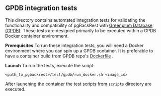 ## GPDB integration tests

This directory contains automated integration tests for validating the functionality and compatibility of pgBackRest with [Greenplum Database (GPDB)](https://github.com/arenadata/gpdb). These tests are designed primarily to be executed within a GPDB Docker container environment.

**Prerequisites**
To run these integration tests, you will need a Docker environment where you can spin up a GPDB container.
It is preferable to have a container build from GPDB repo's [Dockerfile](https://github.com/arenadata/gpdb/blob/adb-6.x/arenadata/readme.md) .

**Launch**
To run the tests, execute the script:
```
<path_to_pgbackrest>/test/gpdb/run_docker.sh <image_id>
```

After launching the container the test scripts from `scripts` directory are executed.
